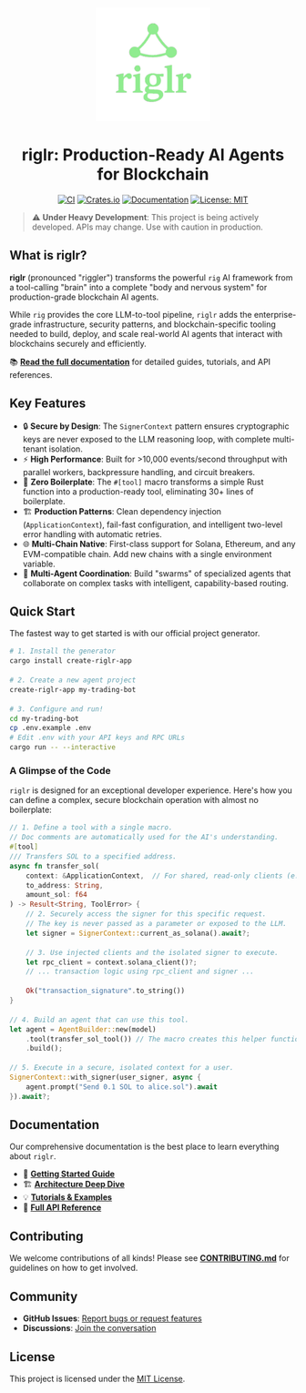 <div align="center">
  <img src="https://raw.githubusercontent.com/riglr/riglr/main/logo.png" alt="riglr Logo" width="200" />
  
  # riglr: Production-Ready AI Agents for Blockchain
  
  [![CI](https://github.com/riglr/riglr/workflows/CI/badge.svg)](https://github.com/riglr/riglr/actions)
  [![Crates.io](https://img.shields.io/crates/v/riglr-core.svg)](https://crates.io/crates/riglr-core)
  [![Documentation](https://img.shields.io/badge/docs-mdBook-brightgreen.svg)](https://riglr.com/docs)
  [![License: MIT](https://img.shields.io/badge/License-MIT-yellow.svg)](https://opensource.org/licenses/MIT)
</div>

> ⚠️ **Under Heavy Development**: This project is being actively developed. APIs may change. Use with caution in production.

## What is riglr?

**riglr** (pronounced "riggler") transforms the powerful `rig` AI framework from a tool-calling "brain" into a complete "body and nervous system" for production-grade blockchain AI agents.

While `rig` provides the core LLM-to-tool pipeline, `riglr` adds the enterprise-grade infrastructure, security patterns, and blockchain-specific tooling needed to build, deploy, and scale real-world AI agents that interact with blockchains securely and efficiently.

📚 **[Read the full documentation](https://riglr.com/docs)** for detailed guides, tutorials, and API references.

## Key Features

- 🔒 **Secure by Design**: The `SignerContext` pattern ensures cryptographic keys are never exposed to the LLM reasoning loop, with complete multi-tenant isolation.
- ⚡ **High Performance**: Built for >10,000 events/second throughput with parallel workers, backpressure handling, and circuit breakers.
- 🔧 **Zero Boilerplate**: The `#[tool]` macro transforms a simple Rust function into a production-ready tool, eliminating 30+ lines of boilerplate.
- 🏗️ **Production Patterns**: Clean dependency injection (`ApplicationContext`), fail-fast configuration, and intelligent two-level error handling with automatic retries.
- 🌐 **Multi-Chain Native**: First-class support for Solana, Ethereum, and any EVM-compatible chain. Add new chains with a single environment variable.
- 🤖 **Multi-Agent Coordination**: Build "swarms" of specialized agents that collaborate on complex tasks with intelligent, capability-based routing.

## Quick Start

The fastest way to get started is with our official project generator.

```bash
# 1. Install the generator
cargo install create-riglr-app

# 2. Create a new agent project
create-riglr-app my-trading-bot

# 3. Configure and run!
cd my-trading-bot
cp .env.example .env 
# Edit .env with your API keys and RPC URLs
cargo run -- --interactive
```

### A Glimpse of the Code

`riglr` is designed for an exceptional developer experience. Here's how you can define a complex, secure blockchain operation with almost no boilerplate:

```rust
// 1. Define a tool with a single macro.
// Doc comments are automatically used for the AI's understanding.
#[tool]
/// Transfers SOL to a specified address.
async fn transfer_sol(
    context: &ApplicationContext,  // For shared, read-only clients (e.g., RPC)
    to_address: String, 
    amount_sol: f64
) -> Result<String, ToolError> {
    // 2. Securely access the signer for this specific request.
    // The key is never passed as a parameter or exposed to the LLM.
    let signer = SignerContext::current_as_solana().await?;
    
    // 3. Use injected clients and the isolated signer to execute.
    let rpc_client = context.solana_client()?;
    // ... transaction logic using rpc_client and signer ...
    
    Ok("transaction_signature".to_string())
}

// 4. Build an agent that can use this tool.
let agent = AgentBuilder::new(model)
    .tool(transfer_sol_tool()) // The macro creates this helper function!
    .build();

// 5. Execute in a secure, isolated context for a user.
SignerContext::with_signer(user_signer, async {
    agent.prompt("Send 0.1 SOL to alice.sol").await
}).await?;
```

## Documentation

Our comprehensive documentation is the best place to learn everything about `riglr`.

- 📖 **[Getting Started Guide](https://riglr.com/docs/getting-started/quick-start.md)**
- 🏗️ **[Architecture Deep Dive](https://riglr.com/docs/concepts/architecture/index.md)**
- 💡 **[Tutorials & Examples](https://riglr.com/docs/tutorials/index.md)**
- 🔧 **[Full API Reference](https://riglr.com/docs/api-reference/index.md)**

## Contributing

We welcome contributions of all kinds! Please see [**CONTRIBUTING.md**](CONTRIBUTING.md) for guidelines on how to get involved.

## Community

- **GitHub Issues**: [Report bugs or request features](https://github.com/riglr/riglr/issues)
- **Discussions**: [Join the conversation](https://github.com/riglr/riglr/discussions)

## License

This project is licensed under the [MIT License](LICENSE).